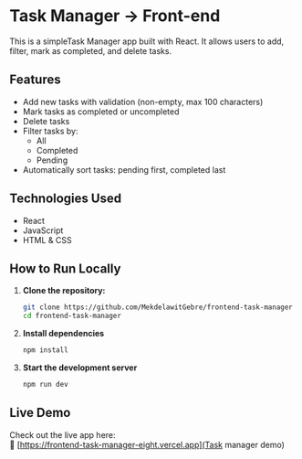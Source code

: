 # Task Manager -> Front-end

This is a simpleTask Manager app built with React. It allows users to add, filter, mark as completed, and delete tasks.

## Features

- Add new tasks with validation (non-empty, max 100 characters)
- Mark tasks as completed or uncompleted
- Delete tasks
- Filter tasks by:
  - All
  - Completed
  - Pending
- Automatically sort tasks: pending first, completed last

## Technologies Used

- React
- JavaScript
- HTML & CSS

## How to Run Locally

1. **Clone the repository:**
   ```bash
   git clone https://github.com/MekdelawitGebre/frontend-task-manager
   cd frontend-task-manager

2. **Install dependencies**
    ```bash
    npm install

3. **Start the development server**
    ```bash
    npm run dev

## Live Demo

Check out the live app here:  
🔗 [https://frontend-task-manager-eight.vercel.app](Task manager demo)
